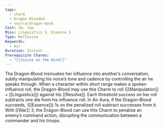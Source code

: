 ```yaml
---
tags:
  - charm
  - Dragon-Blooded
  - source/dragon-book
Cost: 2m, 1wp
Mins: Linguistics 5, Essence 3
Type: Reflexive
Keywords:
  - Air
Duration: Instant
Prerequisite Charms:
  - "[[Voices on the Wind]]"
---
```

The Dragon-Blood insinuates her influence into another’s conversation, subtly manipulating his voice’s tone and cadence by controlling the air he speaks through. When a character within short range makes a spoken influence roll, the Dragon-Blood may use this Charm to roll ([[Manipulation]] + [[Linguistics]]) against his [[Resolve]]. Each threshold success on her roll subtracts one die from his influence roll. In Air Aura, if the Dragon-Blood succeeds, ([[Essence]]) 1s on the penalized roll subtract successes from it. With [[War]] 3, the Dragon-Blood can use this Charm to penalize an enemy’s command action, disrupting the communication between a commander and his troops.